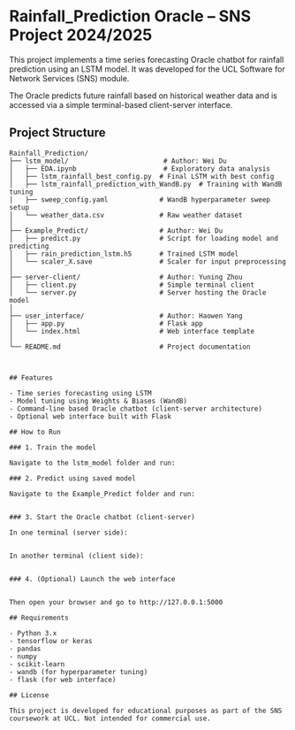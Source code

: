 # Rainfall_Prediction Oracle – SNS Project 2024/2025

This project implements a time series forecasting Oracle chatbot for rainfall prediction using an LSTM model. It was developed for the UCL Software for Network Services (SNS) module.

The Oracle predicts future rainfall based on historical weather data and is accessed via a simple terminal-based client-server interface.

## Project Structure

```text
Rainfall_Prediction/
├── lstm_model/                        # Author: Wei Du
│   ├── EDA.ipynb                      # Exploratory data analysis
│   ├── lstm_rainfall_best_config.py  # Final LSTM with best config
│   ├── lstm_rainfall_prediction_with_WandB.py  # Training with WandB tuning
│   ├── sweep_config.yaml             # WandB hyperparameter sweep setup
│   └── weather_data.csv              # Raw weather dataset
│
├── Example_Predict/                  # Author: Wei Du
│   ├── predict.py                    # Script for loading model and predicting
│   ├── rain_prediction_lstm.h5       # Trained LSTM model
│   └── scaler_X.save                 # Scaler for input preprocessing
│
├── server-client/                    # Author: Yuning Zhou
│   ├── client.py                     # Simple terminal client
│   └── server.py                     # Server hosting the Oracle model
│
├── user_interface/                   # Author: Haowen Yang
│   ├── app.py                        # Flask app
│   └── index.html                    # Web interface template
│
└── README.md                         # Project documentation



## Features

- Time series forecasting using LSTM
- Model tuning using Weights & Biases (WandB)
- Command-line based Oracle chatbot (client-server architecture)
- Optional web interface built with Flask

## How to Run

### 1. Train the model

Navigate to the lstm_model folder and run:

### 2. Predict using saved model

Navigate to the Example_Predict folder and run:


### 3. Start the Oracle chatbot (client-server)

In one terminal (server side):


In another terminal (client side):


### 4. (Optional) Launch the web interface


Then open your browser and go to http://127.0.0.1:5000

## Requirements

- Python 3.x
- tensorflow or keras
- pandas
- numpy
- scikit-learn
- wandb (for hyperparameter tuning)
- flask (for web interface)

## License

This project is developed for educational purposes as part of the SNS coursework at UCL. Not intended for commercial use.


